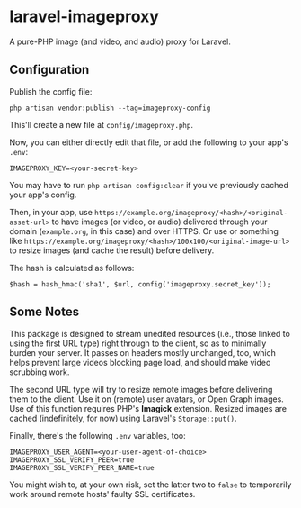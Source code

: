 # laravel-imageproxy
A pure-PHP image (and video, and audio) proxy for Laravel.

## Configuration
Publish the config file:
```
php artisan vendor:publish --tag=imageproxy-config
```
This'll create a new file at `config/imageproxy.php`.

Now, you can either directly edit that file, or add the following to your app's `.env`:
```
IMAGEPROXY_KEY=<your-secret-key>
```
You may have to run `php artisan config:clear` if you've previously cached your app's config.

Then, in your app, use `https://example.org/imageproxy/<hash>/<original-asset-url>` to have images (or video, or audio) delivered through your domain (`example.org`, in this case) and over HTTPS. Or use or something like `https://example.org/imageproxy/<hash>/100x100/<original-image-url>` to resize images (and cache the result) before delivery.

The hash is calculated as follows:
```
$hash = hash_hmac('sha1', $url, config('imageproxy.secret_key'));
```

## Some Notes
This package is designed to stream unedited resources (i.e., those linked to using the first URL type) right through to the client, so as to minimally burden your server. It passes on headers mostly unchanged, too, which helps prevent large videos blocking page load, and should make video scrubbing work.

The second URL type will try to resize remote images before delivering them to the client. Use it on (remote) user avatars, or Open Graph images. Use of this function requires PHP's **Imagick** extension. Resized images are cached (indefinitely, for now) using Laravel's `Storage::put()`.

Finally, there's the following `.env` variables, too:
```
IMAGEPROXY_USER_AGENT=<your-user-agent-of-choice>
IMAGEPROXY_SSL_VERIFY_PEER=true
IMAGEPROXY_SSL_VERIFY_PEER_NAME=true
```
You might wish to, at your own risk, set the latter two to `false` to temporarily work around remote hosts' faulty SSL certificates.
